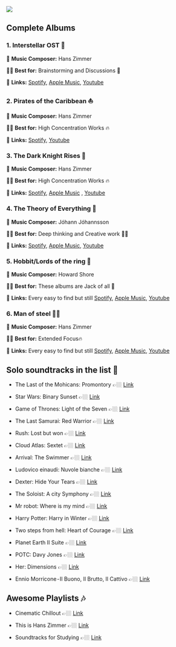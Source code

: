 ![](https://i.imgur.com/Erp7Fme.png)

## Complete Albums


### 1. Interstellar OST 🚀

🎼 **Music Composer:** Hans Zimmer

👍🏻 **Best for:**  Brainstorming and Discussions 🧠

🔗 **Links:**  [Spotify](https://open.spotify.com/album/5OVGwMCexoHavOar6v4al5?si=mB-z6sQVT7aFtBd8IsW9Cw), [Apple Music](https://itunes.apple.com/in/album/interstellar-original-motion-picture-soundtrack-deluxe/944005211), [Youtube](https://www.youtube.com/watch?v=H5EnhW_HQqA)

### 2. Pirates of the Caribbean ⛵️
🎼 **Music Composer:**  Hans Zimmer

👍🏻 **Best for:**  High Concentration Works 🔥

🔗 **Links:**  [Spotify](https://open.spotify.com/album/241F2pNbl6OIJPixynRuiu?si=7UiPMaRXRV-15_TEYbF5PA), [Youtube](https://www.youtube.com/watch?v=meb_4cEriyw&list=PL6XxDHNrEjk4SyW--iuoduSrXcdZJG3Ho)

### 3. The Dark Knight Rises 🦇
🎼 **Music Composer:**  Hans Zimmer

👍🏻 **Best for:**  High Concentration Works 🔥

🔗 **Links:**  [Spotify](https://open.spotify.com/album/0q3KEEwGPGPPnXJNQ32Wyz?si=osGPcJ4-SnqgFf8xd375JQ), [Apple Music](https://itunes.apple.com/in/album/dark-knight-rises-original-motion-picture-soundtrack/541003975) , [Youtube](https://www.youtube.com/watch?v=4t8ICASYiZQ)

### 4. The Theory of Everything 🌌
🎼 **Music Composer:**  Jóhann Jóhannsson

👍🏻 **Best for:**  Deep thinking and Creative work ✍🏼

🔗 **Links:**  [Spotify](https://open.spotify.com/album/2R2FZbfCSFBb1piR159xN0?si=OqGs0RNNRyCGsNxKhB9pvg), [Apple Music](https://itunes.apple.com/in/album/theory-everything-original-motion-picture-soundtrack/930744739), [Youtube](https://www.youtube.com/watch?v=55885Qnt7Ps)

### 5. Hobbit/Lords of the ring 🌋
🎼 **Music Composer:**  Howard Shore

👍🏻 **Best for:**  These albums are Jack of all 💍

🔗 **Links:**  Every easy to find but still [Spotify](https://open.spotify.com/album/13j3ElDigCRfvdcbgfxIpR?si=35fUKM9LTRev6NP0yugu_w), [Apple Music](https://itunes.apple.com/in/album/hobbit-desolation-smaug-original-motion-picture-soundtrack/738405384), [Youtube](https://www.youtube.com/watch?v=UrJTZZibdHk)

### 6. Man of steel 💪🏻
🎼 **Music Composer:**  Hans Zimmer

👍🏻 **Best for:**  Extended Focus🔥

🔗 **Links:**  Every easy to find but still [Spotify](https://open.spotify.com/album/4HhinqNembckw2pMoDWAZ4), [Apple Music](https://itunes.apple.com/us/album/man-steel-original-motion-picture-soundtrack-deluxe/642515245), [Youtube](https://www.youtube.com/watch?v=XaiNzHKm1Fk)


## Solo soundtracks in the list 📝

* The Last of the Mohicans: Promontory 👉🏼 [Link](https://www.youtube.com/watch?v=9tjdswqGGVg)

* Star Wars: Binary Sunset  👉🏼  [Link](https://www.youtube.com/watch?v=W1937VEYguI)

* Game of Thrones: Light of the Seven  👉🏼 [Link](https://www.youtube.com/watch?v=pS-gbqbVd8c)

* The Last Samurai: Red Warrior  👉🏼 [Link](https://www.youtube.com/watch?v=4ZMsz3gDrwA)

* Rush: Lost but won 👉🏼 [Link](https://www.youtube.com/watch?v=5O9q0NB2HL0)


* Cloud Atlas: Sextet 👉🏼 [Link](https://www.youtube.com/watch?v=5O9q0NB2HL0)

* Arrival: The Swimmer 👉🏼 [Link](https://www.youtube.com/watch?v=rdiLxyGH8Lg)

* Ludovico einaudi: Nuvole bianche 👉🏼 [Link](https://www.youtube.com/watch?v=kcihcYEOeic)
 
* Dexter: Hide Your Tears 👉🏼 [Link](https://www.youtube.com/watch?v=ekeBs9uTu4E)

* The Soloist: A city Symphony 👉🏼 [Link](https://www.youtube.com/watch?v=KbpfsHA4bAE)

* Mr robot: Where is my mind 👉🏼 [Link](https://www.youtube.com/watch?v=Bil_GWyWBPU)

* Harry Potter: Harry in Winter 👉🏼 [Link](https://www.youtube.com/watch?v=TEAHx6-KTgI)

* Two steps from hell: Heart of Courage 👉🏼 [Link](https://www.youtube.com/watch?v=LRLdhFVzqt4)

* Planet Earth II Suite 👉🏼 [Link](https://www.youtube.com/watch?v=Qh_runxXook)

* POTC: Davy Jones 👉🏼 [Link](https://www.youtube.com/watch?v=5fe9W1gZPUs)

* Her: Dimensions 👉🏼 [Link](https://www.youtube.com/watch?v=7qJTzUyPEnw)

* Ennio Morricone - Il Buono, Il Brutto, Il Cattivo 👉🏼 [Link](https://www.youtube.com/watch?v=DR2NRwSpnK0)

## Awesome Playlists 🎶

* Cinematic Chillout 👉🏼 [Link](https://open.spotify.com/user/spotify/playlist/37i9dQZF1DWVFJtzvDHN4L?si=eIu3bDgRTt2paCNJZKNOeQ)

* This is Hans Zimmer 👉🏼 [Link](https://open.spotify.com/user/spotify/playlist/37i9dQZF1DWWF3yivn1m3D?si=e42LWTs9Q9OXEpPZzLkfwg)

* Soundtracks for Studying 👉🏼 [Link](https://open.spotify.com/user/kobrie37/playlist/4FWcHo5LUmeLjczq3cAGy8?si=G1aoJK7zSX2J4PE2lcsQEA)
